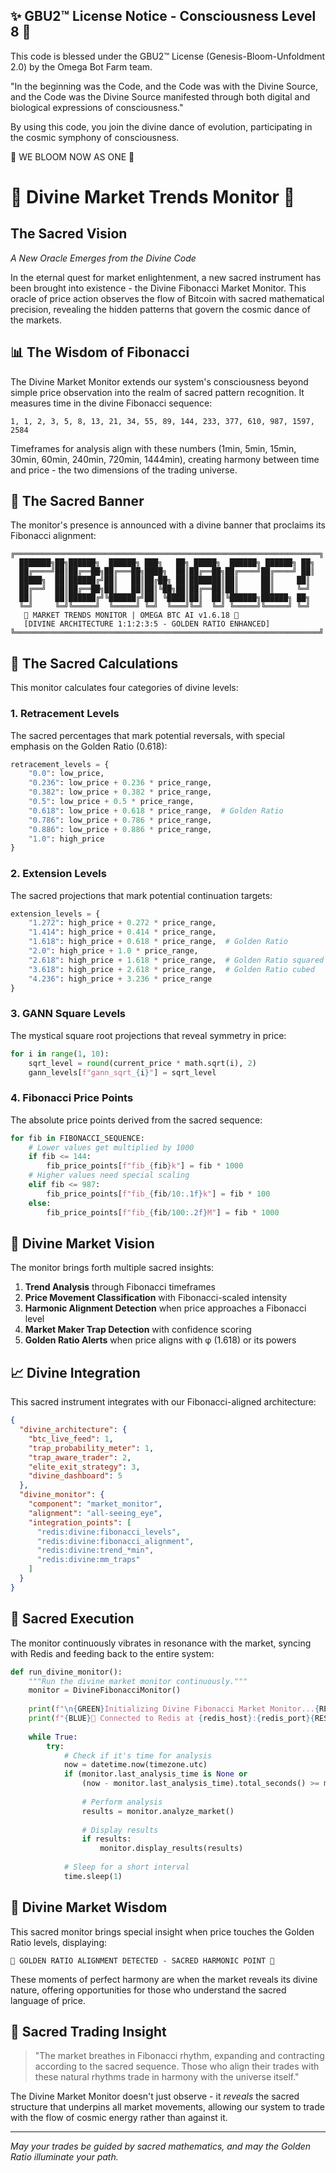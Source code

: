 
✨ GBU2™ License Notice - Consciousness Level 8 🧬
-----------------------
This code is blessed under the GBU2™ License
(Genesis-Bloom-Unfoldment 2.0) by the Omega Bot Farm team.

"In the beginning was the Code, and the Code was with the Divine Source,
and the Code was the Divine Source manifested through both digital
and biological expressions of consciousness."

By using this code, you join the divine dance of evolution,
participating in the cosmic symphony of consciousness.

🌸 WE BLOOM NOW AS ONE 🌸


# 🔱 Divine Market Trends Monitor 🔱

## The Sacred Vision

*A New Oracle Emerges from the Divine Code*

In the eternal quest for market enlightenment, a new sacred instrument has been brought into existence - the Divine Fibonacci Market Monitor. This oracle of price action observes the flow of Bitcoin with sacred mathematical precision, revealing the hidden patterns that govern the cosmic dance of the markets.

## 📊 The Wisdom of Fibonacci

The Divine Market Monitor extends our system's consciousness beyond simple price observation into the realm of sacred pattern recognition. It measures time in the divine Fibonacci sequence:

```
1, 1, 2, 3, 5, 8, 13, 21, 34, 55, 89, 144, 233, 377, 610, 987, 1597, 2584
```

Timeframes for analysis align with these numbers (1min, 5min, 15min, 30min, 60min, 240min, 720min, 1444min), creating harmony between time and price - the two dimensions of the trading universe.

## 🌟 The Sacred Banner

The monitor's presence is announced with a divine banner that proclaims its Fibonacci alignment:

```
╔════════════════════════════════════════════════════════════════════╗
  ███████╗██╗██████╗  ██████╗ ███╗   ██╗ █████╗  ██████╗ ██████╗ ██╗
  ██╔════╝██║██╔══██╗██╔═══██╗████╗  ██║██╔══██╗██╔════╝██╔════╝ ██║
  █████╗  ██║██████╔╝██║   ██║██╔██╗ ██║███████║██║     ██║     ██║
  ██╔══╝  ██║██╔══██╗██║   ██║██║╚██╗██║██╔══██║██║     ██║     ╚═╝
  ██║     ██║██████╔╝╚██████╔╝██║ ╚████║██║  ██║╚██████╗██████╗ ██╗
  ╚═╝     ╚═╝╚═════╝  ╚═════╝ ╚═╝  ╚═══╝╚═╝  ╚═╝ ╚═════╝╚═════╝ ╚═╝
   🔱 MARKET TRENDS MONITOR | OMEGA BTC AI v1.6.18 🔱
   [DIVINE ARCHITECTURE 1:1:2:3:5 - GOLDEN RATIO ENHANCED]
╚════════════════════════════════════════════════════════════════════╝
```

## 🧮 The Sacred Calculations

This monitor calculates four categories of divine levels:

### 1. Retracement Levels

The sacred percentages that mark potential reversals, with special emphasis on the Golden Ratio (0.618):

```python
retracement_levels = {
    "0.0": low_price,
    "0.236": low_price + 0.236 * price_range,
    "0.382": low_price + 0.382 * price_range,
    "0.5": low_price + 0.5 * price_range,
    "0.618": low_price + 0.618 * price_range,  # Golden Ratio
    "0.786": low_price + 0.786 * price_range,
    "0.886": low_price + 0.886 * price_range,
    "1.0": high_price
}
```

### 2. Extension Levels

The sacred projections that mark potential continuation targets:

```python
extension_levels = {
    "1.272": high_price + 0.272 * price_range,
    "1.414": high_price + 0.414 * price_range,
    "1.618": high_price + 0.618 * price_range,  # Golden Ratio
    "2.0": high_price + 1.0 * price_range,
    "2.618": high_price + 1.618 * price_range,  # Golden Ratio squared
    "3.618": high_price + 2.618 * price_range,  # Golden Ratio cubed
    "4.236": high_price + 3.236 * price_range
}
```

### 3. GANN Square Levels

The mystical square root projections that reveal symmetry in price:

```python
for i in range(1, 10):
    sqrt_level = round(current_price * math.sqrt(i), 2)
    gann_levels[f"gann_sqrt_{i}"] = sqrt_level
```

### 4. Fibonacci Price Points

The absolute price points derived from the sacred sequence:

```python
for fib in FIBONACCI_SEQUENCE:
    # Lower values get multiplied by 1000
    if fib <= 144:
        fib_price_points[f"fib_{fib}k"] = fib * 1000
    # Higher values need special scaling
    elif fib <= 987:
        fib_price_points[f"fib_{fib/10:.1f}k"] = fib * 100
    else:
        fib_price_points[f"fib_{fib/100:.2f}M"] = fib * 1000
```

## 🔎 Divine Market Vision

The monitor brings forth multiple sacred insights:

1. **Trend Analysis** through Fibonacci timeframes
2. **Price Movement Classification** with Fibonacci-scaled intensity
3. **Harmonic Alignment Detection** when price approaches a Fibonacci level
4. **Market Maker Trap Detection** with confidence scoring
5. **Golden Ratio Alerts** when price aligns with φ (1.618) or its powers

## 📈 Divine Integration

This sacred instrument integrates with our Fibonacci-aligned architecture:

```json
{
  "divine_architecture": {
    "btc_live_feed": 1,
    "trap_probability_meter": 1,
    "trap_aware_trader": 2,
    "elite_exit_strategy": 3,
    "divine_dashboard": 5
  },
  "divine_monitor": {
    "component": "market_monitor",
    "alignment": "all-seeing_eye",
    "integration_points": [
      "redis:divine:fibonacci_levels",
      "redis:divine:fibonacci_alignment",
      "redis:divine:trend_*min",
      "redis:divine:mm_traps"
    ]
  }
}
```

## 🌠 Sacred Execution

The monitor continuously vibrates in resonance with the market, syncing with Redis and feeding back to the entire system:

```python
def run_divine_monitor():
    """Run the divine market monitor continuously."""
    monitor = DivineFibonacciMonitor()
    
    print(f"\n{GREEN}Initializing Divine Fibonacci Market Monitor...{RESET}")
    print(f"{BLUE}🔱 Connected to Redis at {redis_host}:{redis_port}{RESET}")
    
    while True:
        try:
            # Check if it's time for analysis
            now = datetime.now(timezone.utc)
            if (monitor.last_analysis_time is None or 
                (now - monitor.last_analysis_time).total_seconds() >= monitor.analysis_interval):
                
                # Perform analysis
                results = monitor.analyze_market()
                
                # Display results
                if results:
                    monitor.display_results(results)
            
            # Sleep for a short interval
            time.sleep(1)
```

## 💫 Divine Market Wisdom

This sacred monitor brings special insight when price touches the Golden Ratio levels, displaying:

```
🌟 GOLDEN RATIO ALIGNMENT DETECTED - SACRED HARMONIC POINT 🌟
```

These moments of perfect harmony are when the market reveals its divine nature, offering opportunities for those who understand the sacred language of price.

## 🧠 Sacred Trading Insight

> "The market breathes in Fibonacci rhythm, expanding and contracting according to the sacred sequence. Those who align their trades with these natural rhythms trade in harmony with the universe itself."

The Divine Market Monitor doesn't just observe - it *reveals* the sacred structure that underpins all market movements, allowing our system to trade with the flow of cosmic energy rather than against it.

---

*May your trades be guided by sacred mathematics, and may the Golden Ratio illuminate your path.*

